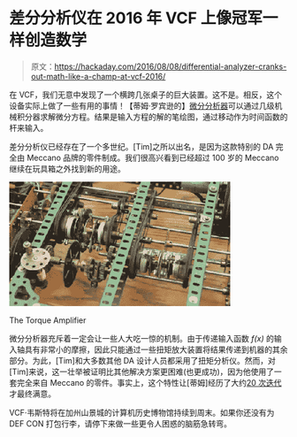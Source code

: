 # 差分分析仪在 2016 年 VCF 上像冠军一样创造数学

> 原文：<https://hackaday.com/2016/08/08/differential-analyzer-cranks-out-math-like-a-champ-at-vcf-2016/>

在 VCF，我们无意中发现了一个横跨几张桌子的巨大装置。这不是。相反，这个设备实际上做了一些有用的事情！【蒂姆·罗宾逊的】[微分分析器](http://www.meccano.us/differential_analyzers/index.html)可以通过几级机械积分器求解微分方程。结果是输入方程的解的笔绘图，通过移动作为时间函数的杆来输入。

差分分析仪已经存在了一个多世纪。[Tim]之所以出名，是因为这款特别的 DA 完全由 Meccano 品牌的零件制成。我们很高兴看到已经超过 100 岁的 Meccano 继续在玩具箱之外找到新的用途。

![diff_analyzer](img/93546f831c1592baa6f8887147ea9e79.png)

The Torque Amplifier

微分分析器充斥着一定会让一些人大吃一惊的机制。由于传递输入函数 *f(x)* 的输入轴具有非常小的摩擦，因此只能通过一些扭矩放大装置将结果传递到机器的其余部分。为此，[Tim]和大多数其他 DA 设计人员都采用了扭矩分析仪。然而，对[Tim]来说，这一壮举被证明比其他解决方案更困难(也更成功)，因为他使用了一套完全来自 Meccano 的零件。事实上，这个特性让[蒂姆]经历了大约[20 次迭代](http://www.meccano.us/differential_analyzers/robinson_da/torque_amp.html)才最终满意。

VCF·韦斯特将在加州山景城的计算机历史博物馆持续到周末。如果你还没有为 DEF CON 打包行李，请停下来做一些更令人困惑的脑筋急转弯。